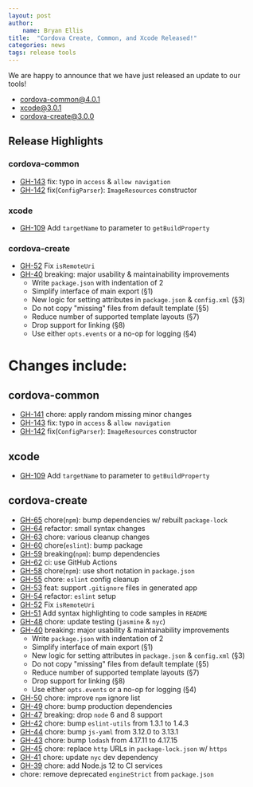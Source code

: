 ```yaml
---
layout: post
author:
    name: Bryan Ellis
title:  "Cordova Create, Common, and Xcode Released!"
categories: news
tags: release tools
---
```


We are happy to announce that we have just released an update to our tools!

* [cordova-common@4.0.1](https://www.npmjs.org/package/cordova-common)
* [xcode@3.0.1](https://www.npmjs.org/package/xcode)
* [cordova-create@3.0.0](https://www.npmjs.org/package/cordova-create)

## Release Highlights

### cordova-common

* [GH-143](https://github.com/apache/cordova-common/pull/143) fix: typo in `access` & `allow navigation`
* [GH-142](https://github.com/apache/cordova-common/pull/142) fix(`ConfigParser`): `ImageResources` constructor

### xcode

* [GH-109](https://github.com/apache/cordova-node-xcode/pull/109) Add `targetName` to parameter to `getBuildProperty`

### cordova-create

* [GH-52](https://github.com/apache/cordova-create/pull/52) Fix `isRemoteUri`
* [GH-40](https://github.com/apache/cordova-create/pull/40) breaking: major usability & maintainability improvements
  * Write `package.json` with indentation of 2
  * Simplify interface of main export (§1)
  * New logic for setting attributes in `package.json` & `config.xml` (§3)
  * Do not copy "missing" files from default template (§5)
  * Reduce number of supported template layouts (§7)
  * Drop support for linking (§8)
  * Use either `opts.events` or a no-op for logging (§4)

<!--more-->
# Changes include:

## cordova-common

* [GH-141](https://github.com/apache/cordova-common/pull/141) chore: apply random missing minor changes
* [GH-143](https://github.com/apache/cordova-common/pull/143) fix: typo in `access` & `allow navigation`
* [GH-142](https://github.com/apache/cordova-common/pull/142) fix(`ConfigParser`): `ImageResources` constructor

## xcode

* [GH-109](https://github.com/apache/cordova-node-xcode/pull/109) Add `targetName` to parameter to `getBuildProperty`

## cordova-create

* [GH-65](https://github.com/apache/cordova-create/pull/65) chore(`npm`): bump dependencies w/ rebuilt `package-lock`
* [GH-64](https://github.com/apache/cordova-create/pull/64) refactor: small syntax changes
* [GH-63](https://github.com/apache/cordova-create/pull/63) chore: various cleanup changes
* [GH-60](https://github.com/apache/cordova-create/pull/60) chore(`eslint`): bump package
* [GH-59](https://github.com/apache/cordova-create/pull/59) breaking(`npm`): bump dependencies
* [GH-62](https://github.com/apache/cordova-create/pull/62) ci: use GitHub Actions
* [GH-58](https://github.com/apache/cordova-create/pull/58) chore(`npm`): use short notation in `package.json`
* [GH-55](https://github.com/apache/cordova-create/pull/55) chore: `eslint` config cleanup
* [GH-53](https://github.com/apache/cordova-create/pull/53) feat: support `.gitignore` files in generated app
* [GH-54](https://github.com/apache/cordova-create/pull/54) refactor: `eslint` setup
* [GH-52](https://github.com/apache/cordova-create/pull/52) Fix `isRemoteUri`
* [GH-51](https://github.com/apache/cordova-create/pull/51) Add syntax highlighting to code samples in `README`
* [GH-48](https://github.com/apache/cordova-create/pull/48) chore: update testing (`jasmine` & `nyc`)
* [GH-40](https://github.com/apache/cordova-create/pull/40) breaking: major usability & maintainability improvements
  * Write `package.json` with indentation of 2
  * Simplify interface of main export (§1)
  * New logic for setting attributes in `package.json` & `config.xml` (§3)
  * Do not copy "missing" files from default template (§5)
  * Reduce number of supported template layouts (§7)
  * Drop support for linking (§8)
  * Use either `opts.events` or a no-op for logging (§4)
* [GH-50](https://github.com/apache/cordova-create/pull/50) chore: improve `npm` ignore list
* [GH-49](https://github.com/apache/cordova-create/pull/49) chore: bump production dependencies
* [GH-47](https://github.com/apache/cordova-create/pull/47) breaking: drop `node` 6 and 8 support
* [GH-42](https://github.com/apache/cordova-create/pull/42) chore: bump `eslint-utils` from 1.3.1 to 1.4.3
* [GH-44](https://github.com/apache/cordova-create/pull/44) chore: bump `js-yaml` from 3.12.0 to 3.13.1
* [GH-43](https://github.com/apache/cordova-create/pull/43) chore: bump `lodash` from 4.17.11 to 4.17.15
* [GH-45](https://github.com/apache/cordova-create/pull/45) chore: replace `http` URLs in `package-lock.json` w/ `https`
* [GH-41](https://github.com/apache/cordova-create/pull/41) chore: update `nyc` dev dependency
* [GH-39](https://github.com/apache/cordova-create/pull/39) chore: add Node.js 12 to CI services
* chore: remove deprecated `engineStrict` from `package.json`
